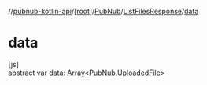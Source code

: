 //[pubnub-kotlin-api](../../../../index.md)/[[root]](../../index.md)/[PubNub](../index.md)/[ListFilesResponse](index.md)/[data](data.md)

# data

[js]\
abstract var [data](data.md): [Array](https://kotlinlang.org/api/latest/jvm/stdlib/kotlin-stdlib/kotlin/-array/index.html)&lt;[PubNub.UploadedFile](../-uploaded-file/index.md)&gt;
